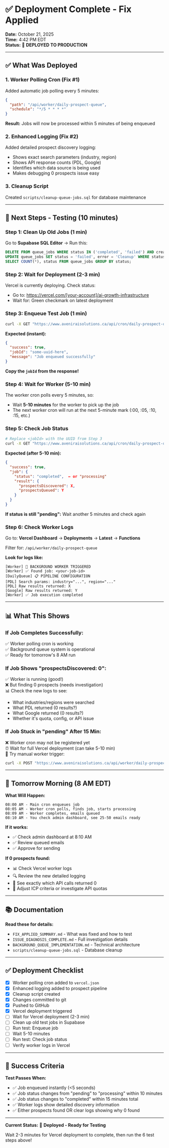 # ✅ Deployment Complete - Fix Applied

**Date:** October 21, 2025  
**Time:** 4:42 PM EDT  
**Status:** 🚀 **DEPLOYED TO PRODUCTION**

---

## ✅ What Was Deployed

### **1. Worker Polling Cron** (Fix #1)
Added automatic job polling every 5 minutes:
```json
{
  "path": "/api/worker/daily-prospect-queue",
  "schedule": "*/5 * * * *"
}
```

**Result:** Jobs will now be processed within 5 minutes of being enqueued

### **2. Enhanced Logging** (Fix #2)
Added detailed prospect discovery logging:
- Shows exact search parameters (industry, region)
- Shows API response counts (PDL, Google)
- Identifies which data source is being used
- Makes debugging 0 prospects issue easy

### **3. Cleanup Script**
Created `scripts/cleanup-queue-jobs.sql` for database maintenance

---

## 🧪 Next Steps - Testing (10 minutes)

### **Step 1: Clean Up Old Jobs (1 min)**

Go to **Supabase SQL Editor** → Run this:

```sql
DELETE FROM queue_jobs WHERE status IN ('completed', 'failed') AND created_at < NOW() - INTERVAL '1 day';
UPDATE queue_jobs SET status = 'failed', error = 'Cleanup' WHERE status = 'pending' AND created_at < NOW() - INTERVAL '1 hour';
SELECT COUNT(*), status FROM queue_jobs GROUP BY status;
```

### **Step 2: Wait for Deployment (2-3 min)**

Vercel is currently deploying. Check status:
- Go to: https://vercel.com/[your-account]/ai-growth-infrastructure
- Wait for: Green checkmark on latest deployment

### **Step 3: Enqueue Test Job (1 min)**

```bash
curl -X GET "https://www.aveniraisolutions.ca/api/cron/daily-prospect-queue"
```

**Expected (instant):**
```json
{
  "success": true,
  "jobId": "some-uuid-here",
  "message": "Job enqueued successfully"
}
```

**Copy the `jobId` from the response!**

### **Step 4: Wait for Worker (5-10 min)**

The worker cron polls every 5 minutes, so:
- Wait **5-10 minutes** for the worker to pick up the job
- The next worker cron will run at the next 5-minute mark (:00, :05, :10, :15, etc.)

### **Step 5: Check Job Status**

```bash
# Replace <jobId> with the UUID from Step 3
curl -X GET "https://www.aveniraisolutions.ca/api/cron/daily-prospect-queue?jobId=<jobId>"
```

**Expected (after 5-10 min):**
```json
{
  "success": true,
  "job": {
    "status": "completed",  ← or "processing"
    "result": {
      "prospectsDiscovered": X,
      "prospectsQueued": Y
    }
  }
}
```

**If status is still "pending":** Wait another 5 minutes and check again

### **Step 6: Check Worker Logs**

Go to: **Vercel Dashboard** → **Deployments** → **Latest** → **Functions**

Filter for: `/api/worker/daily-prospect-queue`

**Look for logs like:**
```
[Worker] 🔧 BACKGROUND WORKER TRIGGERED
[Worker] ✅ Found job: <your-job-id>
[DailyQueue] 📋 PIPELINE CONFIGURATION
[PDL] Search params: industry="...", region="..."
[PDL] Raw results returned: X
[Google] Raw results returned: Y
[Worker] ✅ Job execution completed
```

---

## 📊 What This Shows

### **If Job Completes Successfully:**
✅ Worker polling cron is working  
✅ Background queue system is operational  
✅ Ready for tomorrow's 8 AM run

### **If Job Shows "prospectsDiscovered: 0":**
✅ Worker is running (good!)  
❌ But finding 0 prospects (needs investigation)  
📊 Check the new logs to see:
- What industries/regions were searched
- What PDL returned (0 results?)
- What Google returned (0 results?)
- Whether it's quota, config, or API issue

### **If Job Stuck in "pending" After 15 Min:**
❌ Worker cron may not be registered yet  
⏰ Wait for full Vercel deployment (can take 5-10 min)  
🔄 Try manual worker trigger:
```bash
curl -X POST "https://www.aveniraisolutions.ca/api/worker/daily-prospect-queue"
```

---

## 🌅 Tomorrow Morning (8 AM EDT)

**What Will Happen:**

```
08:00 AM - Main cron enqueues job
08:05 AM - Worker cron polls, finds job, starts processing
08:09 AM - Worker completes, emails queued
08:10 AM - You check admin dashboard, see 25-50 emails ready
```

**If it works:**
- ✅ Check admin dashboard at 8:10 AM
- ✅ Review queued emails
- ✅ Approve for sending

**If 0 prospects found:**
- 📊 Check Vercel worker logs
- 🔍 Review the new detailed logging
- 📝 See exactly which API calls returned 0
- 🔧 Adjust ICP criteria or investigate API quotas

---

## 📚 Documentation

**Read these for details:**
- `FIX_APPLIED_SUMMARY.md` - What was fixed and how to test
- `ISSUE_DIAGNOSIS_COMPLETE.md` - Full investigation details
- `BACKGROUND_QUEUE_IMPLEMENTATION.md` - Technical architecture
- `scripts/cleanup-queue-jobs.sql` - Database cleanup

---

## ✅ Deployment Checklist

- [x] Worker polling cron added to `vercel.json`
- [x] Enhanced logging added to prospect pipeline
- [x] Cleanup script created
- [x] Changes committed to git
- [x] Pushed to GitHub
- [x] Vercel deployment triggered
- [ ] Wait for Vercel deployment (2-3 min)
- [ ] Clean up old test jobs in Supabase
- [ ] Run test: Enqueue job
- [ ] Wait 5-10 minutes
- [ ] Run test: Check job status
- [ ] Verify worker logs in Vercel

---

## 🎯 Success Criteria

**Test Passes When:**
- ✅ Job enqueued instantly (<5 seconds)
- ✅ Job status changes from "pending" to "processing" within 10 minutes
- ✅ Job status changes to "completed" within 15 minutes total
- ✅ Worker logs show detailed discovery information
- ✅ Either prospects found OR clear logs showing why 0 found

---

**Current Status:** 🚀 **Deployed - Ready for Testing**

Wait 2-3 minutes for Vercel deployment to complete, then run the 6 test steps above!

